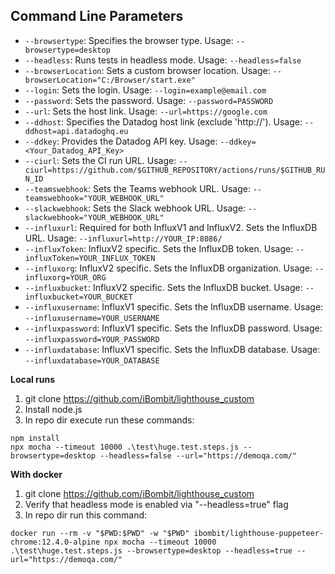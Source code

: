 ## Command Line Parameters
- `--browsertype`: Specifies the browser type. Usage: `--browsertype=desktop`
- `--headless`: Runs tests in headless mode. Usage: `--headless=false`
- `--browserLocation`: Sets a custom browser location. Usage: `--browserLocation="C:/Browser/start.exe"`
- `--login`: Sets the login. Usage: `--login=example@email.com`
- `--password`: Sets the password. Usage: `--password=PASSWORD`
- `--url`: Sets the host link. Usage: `--url=https://google.com`
- `--ddhost`: Specifies the Datadog host link (exclude 'http://'). Usage: `--ddhost=api.datadoghq.eu`
- `--ddkey`: Provides the Datadog API key. Usage: `--ddkey=<Your_Datadog_API_Key>`
- `--ciurl`: Sets the CI run URL. Usage: `--ciurl=https://github.com/$GITHUB_REPOSITORY/actions/runs/$GITHUB_RUN_ID`
- `--teamswebhook`: Sets the Teams webhook URL. Usage: `--teamswebhook="YOUR_WEBHOOK_URL"`
- `--slackwebhook`: Sets the Slack webhook URL. Usage: `--slackwebhook="YOUR_WEBHOOK_URL"`
- `--influxurl`: Required for both InfluxV1 and InfluxV2. Sets the InfluxDB URL. Usage: `--influxurl=http://YOUR_IP:8086/`
- `--influxToken`: InfluxV2 specific. Sets the InfluxDB token. Usage: `--influxToken=YOUR_INFLUX_TOKEN`
- `--influxorg`: InfluxV2 specific. Sets the InfluxDB organization. Usage: `--influxorg=YOUR_ORG`
- `--influxbucket`: InfluxV2 specific. Sets the InfluxDB bucket. Usage: `--influxbucket=YOUR_BUCKET`
- `--influxusername`: InfluxV1 specific. Sets the InfluxDB username. Usage: `--influxusername=YOUR_USERNAME`
- `--influxpassword`: InfluxV1 specific. Sets the InfluxDB password. Usage: `--influxpassword=YOUR_PASSWORD`
- `--influxdatabase`: InfluxV1 specific. Sets the InfluxDB database. Usage: `--influxdatabase=YOUR_DATABASE`

**Local runs**
1. git clone https://github.com/iBombit/lighthouse_custom
2. Install node.js
3. In repo dir execute run these commands:
```
npm install
npx mocha --timeout 10000 .\test\huge.test.steps.js --browsertype=desktop --headless=false --url="https://demoqa.com/"
```

**With docker**
1. git clone https://github.com/iBombit/lighthouse_custom
2. Verify that headless mode is enabled via "--headless=true" flag
3. In repo dir run this command:
```
docker run --rm -v "$PWD:$PWD" -w "$PWD" ibombit/lighthouse-puppeteer-chrome:12.4.0-alpine npx mocha --timeout 10000 .\test\huge.test.steps.js --browsertype=desktop --headless=true --url="https://demoqa.com/"
```
